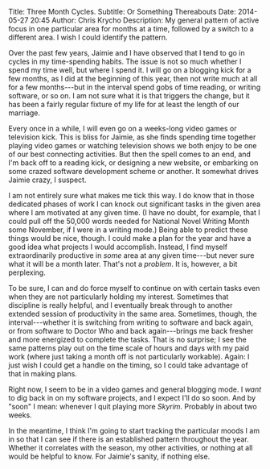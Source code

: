 Title: Three Month Cycles.
Subtitle: Or Something Thereabouts
Date: 2014-05-27 20:45
Author: Chris Krycho
Description: My general pattern of active focus in one particular area for months at a time, followed by a switch to a different area. I wish I could identify the pattern.

Over the past few years, Jaimie and I have observed that I tend to go in cycles
in my time-spending habits. The issue is not so much whether I spend my time
well, but where I spend it. I will go on a blogging kick for a few months, as I
did at the beginning of this year, then not write much at all for a few
months---but in the interval spend gobs of time reading, or writing software, or
so on. I am not sure what it is that triggers the change, but it has been a
fairly regular fixture of my life for at least the length of our marriage.

Every once in a while, I will even go on a weeks-long video games or television
kick. This is bliss for Jaimie, as she finds spending time together playing
video games or watching television shows we both enjoy to be one of our best
connecting activities. But then the spell comes to an end, and I'm back off to a
reading kick, or designing a new website, or embarking on some crazed software
development scheme or another. It somewhat drives Jaimie crazy, I suspect.

I am not entirely sure what makes me tick this way. I do know that in those
dedicated phases of work I can knock out significant tasks in the given area
where I am motivated at any given time. (I have no doubt, for example, that I
could pull off the 50,000 words needed for National Novel Writing Month some
November, if I were in a writing mode.) Being able to predict these things would
be nice, though. I could make a plan for the year and have a good idea what
projects I would accomplish. Instead, I find myself extraordinarily productive
in *some* area at any given time---but never sure what it will be a month later.
That's not a *problem*. It is, however, a bit perplexing.

To be sure, I can and do force myself to continue on with certain tasks even
when they are not particularly holding my interest. Sometimes that discipline is
really helpful, and I eventually break through to another extended session of
productivity in the same area. Sometimes, though, the interval---whether it is
switching from writing to software and back again, or from software to Doctor
Who and back again---brings me back fresher and more energized to complete the
tasks. That is no surprise; I see the same patterns play out on the time scale
of hours and days with my paid work (where just taking a month off is not
particularly workable). Again: I just wish I could get a handle on the timing,
so I could take advantage of that in making plans.

Right now, I seem to be in a video games and general blogging mode. I *want* to
dig back in on my software projects, and I expect I'll do so soon. And by "soon"
I mean: whenever I quit playing more _Skyrim_. Probably in about two weeks.

In the meantime, I think I'm going to start tracking the particular moods I am
in so that I can see if there is an established pattern throughout the year.
Whether it correlates with the season, my other activities, or nothing at all
would be helpful to know. For Jaimie's sanity, if nothing else.